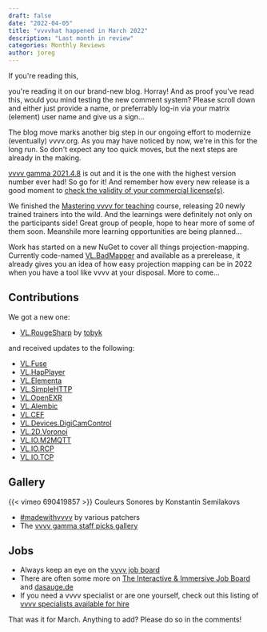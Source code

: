 ```yaml
---
draft: false
date: "2022-04-05"
title: "vvvvhat happened in March 2022"
description: "Last month in review"
categories: Monthly Reviews
author: joreg
---
```


If you're reading this,

you're reading it on our brand-new blog. Horray! And as proof you've read this, would you mind testing the new comment system? Please scroll down and either just provide a name, or preferrably log-in via your matrix (element) user name and give us a sign...

The blog move marks another big step in our ongoing effort to modernize (eventually) vvvv.org. As you may have noticed by now, we're in this for the long run. So don't expect any too quick moves, but the next steps are already in the making.

[vvvv gamma 2021.4.8](https://thegraybook.vvvv.org/changelog/2021.4.html) is out and it is the one with the highest version number ever had! So go for it! And remember how every new release is a good moment to [check the validity of your commercial license(s)](https://store.vvvv.org/orders).

We finished the [Mastering vvvv for teaching](https://thenodeinstitute.org/mastering-vvvv-for-teaching/) course, releasing 20 newly trained trainers into the wild. And the learnings were definitely not only on the participants side! Great group of people, hope to hear more of some of them soon. Meanshile more learning opportunities are being planned...

Work has started on a new NuGet to cover all things projection-mapping. Currently code-named [VL.BadMapper](https://www.nuget.org/packages/VL.BadMapper) and available as a prerelease, it already gives you an idea of how easy projection mapping can be in 2022 when you have a tool like vvvv at your disposal. More to come...

## Contributions
We got a new one:
* [VL.RougeSharp](https://legacy.vvvv.org/contribution/vl.roguesharp) by [tobyk](https://legacy.vvvv.org/users/tobyk)

and received updates to the following:
* [VL.Fuse](https://www.nuget.org/packages/VL.Fuse)
* [VL.HapPlayer](https://www.nuget.org/packages/VL.HapPlayer)
* [VL.Elementa](https://www.nuget.org/packages/VL.Elementa)
* [VL.SimpleHTTP](https://www.nuget.org/packages/VL.SimpleHTTP)
* [VL.OpenEXR](https://www.nuget.org/packages/VL.OpenEXR)
* [VL.Alembic](https://www.nuget.org/packages/VL.Alembic)
* [VL.CEF](https://www.nuget.org/packages/VL.CEF)
* [VL.Devices.DigiCamControl](https://www.nuget.org/packages/VL.Devices.DigiCamControl)
* [VL.2D.Voronoi](https://www.nuget.org/packages/VL.2D.Voronoi)
* [VL.IO.M2MQTT](https://www.nuget.org/packages/VL.IO.M2MQTT)
* [VL.IO.RCP](https://www.nuget.org/packages/VL.IO.RCP)
* [VL.IO.TCP](https://www.nuget.org/packages/VL.IO.TCP)

## Gallery
{{< vimeo 690419857 >}}
Couleurs Sonores by Konstantin Semilakovs

* [#madewithvvvv](https://www.picuki.com/tag/madewithvvvv) by various patchers
* The [vvvv gamma staff picks gallery](https://visualprogramming.net/#Showcase)

## Jobs

- Always keep an eye on the [vvvv job board](https://discourse.vvvv.org/c/jobs)
- There are often some more on [The Interactive & Immersive Job Board](https://jobs.interactiveimmersive.io/?s=vvvv&post_type=job_listing&orderby=date) and [dasauge.de](https://dasauge.de/sta/Vvvv/)
- If you need a vvvv specialist or are one yourself, check out this listing of [vvvv specialists available for hire](https://legacy.vvvv.org/documentation/vvvv-specialists-available-for-hire)

That was it for March. Anything to add? Please do so in the comments!